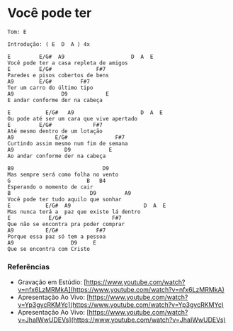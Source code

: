 # Você pode ter

```
Tom: E
```

```
Introdução: ( E  D  A ) 4x
```

```
E         E/G#  A9                     D  A  E
Você pode ter a casa repleta de amigos
E         E/G#              F#7
Paredes e pisos cobertos de bens
A9        E/G#         F#7
Ter um carro do último tipo
A9               D9            E
E andar conforme der na cabeça

E           E/G#   A9                     D  A  E
Ou pode até ser um cara que vive apertado
E         E/G#             F#7
Até mesmo dentro de um lotação
A9             E/G#               F#7
Curtindo assim mesmo num fim de semana
A9                D9            E
Ao andar conforme der na cabeça

B9                            D9
Mas sempre será como folha no vento
G                        B   B4
Esperando o momento de cair
B                         D9         A9
Você pode ter tudo aquilo que sonhar
E           E/G#  A9                       D  A  E
Mas nunca terá a  paz que existe lá dentro
E            E/G#                F#7
Que não se encontra pra poder comprar
A9          E/G#            F#7
Porque essa paz só tem a pessoa
A9                  D9     E
Que se encontra com Cristo
```

### Referências

* Gravação em Estúdio: [https://www.youtube.com/watch?v=nfx6LzMRMkA](https://www.youtube.com/watch?v=nfx6LzMRMkA)
* Apresentação Ao Vivo: [https://www.youtube.com/watch?v=Yp3gycRKMYc](https://www.youtube.com/watch?v=Yp3gycRKMYc)
* Apresentação Ao Vivo: [https://www.youtube.com/watch?v=JhaIWwUDEVs](https://www.youtube.com/watch?v=JhaIWwUDEVs)
